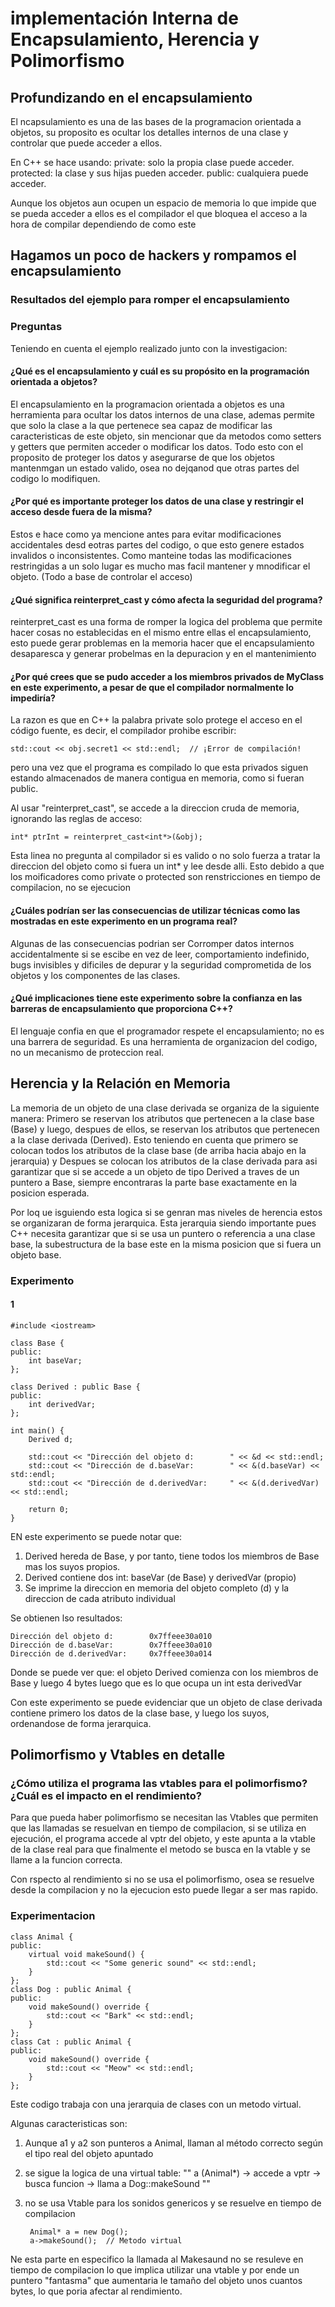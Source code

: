 #  implementación Interna de Encapsulamiento, Herencia y Polimorfismo

## Profundizando en el encapsulamiento
El ncapsulamiento es una de las bases de la programacion orientada a objetos, su proposito es ocultar los detalles internos de una clase y controlar que puede acceder a ellos.

En C++ se hace usando:
private: solo la propia clase puede acceder.
protected: la clase y sus hijas pueden acceder.
public: cualquiera puede acceder.

Aunque los objetos aun ocupen un espacio de memoria lo que impide que se pueda acceder a ellos es el compilador el que bloquea el acceso a la hora de compilar dependiendo de como este 

## Hagamos un poco de hackers y rompamos el encapsulamiento

### Resultados del ejemplo para romper el encapsulamiento


### Preguntas 
Teniendo en cuenta el ejemplo realizado junto con la investigacion:

#### ¿Qué es el encapsulamiento y cuál es su propósito en la programación orientada a objetos?
El encapsulamiento en la programacion orientada a objetos es una herramienta para ocultar los datos internos de una clase, ademas permite que solo la clase a la que pertenece sea capaz de 
modificar las caracteristicas de este objeto, sin mencionar que da metodos como setters y getters que permiten acceder o modificar los datos. Todo esto con el proposito de proteger los datos y asegurarse
de que los objetos mantenmgan un estado valido, osea no dejqanod que otras partes del codigo lo modifiquen.

#### ¿Por qué es importante proteger los datos de una clase y restringir el acceso desde fuera de la misma?
Estos e hace como ya mencione antes para evitar modificaciones accidentales desd eotras partes del codigo, o que esto genere estados invalidos o inconsistentes. Como manteine todas las modificaciones restringidas
a un solo lugar es mucho mas facil mantener y mnodificar el objeto. (Todo a base de controlar el acceso)

#### ¿Qué significa reinterpret_cast y cómo afecta la seguridad del programa?
reinterpret_cast es una forma de romper la logica del problema que permite hacer cosas no establecidas en el mismo entre ellas el encapsulamiento, esto puede gerar problemas en la memoria hacer que el encapsulamiento desaparesca
y generar probelmas en la depuracion y en el mantenimiento

#### ¿Por qué crees que se pudo acceder a los miembros privados de MyClass en este experimento, a pesar de que el compilador normalmente lo impediría?
La razon es que en C++ la palabra private solo protege el acceso en el código fuente, es decir, el compilador prohibe escribir:

    std::cout << obj.secret1 << std::endl;  // ¡Error de compilación!
pero una vez que el programa es compilado lo que esta privados siguen estando almacenados de manera contigua en memoria, como si fueran public.

Al usar "reinterpret_cast", se accede a la direccion cruda de memoria, ignorando las reglas de acceso:

    int* ptrInt = reinterpret_cast<int*>(&obj);
Esta linea no pregunta al compilador si es valido o no solo fuerza a tratar la direccion del objeto como si fuera un int* y lee desde alli. Esto debido a que los moificadores como private o protected son renstricciones en 
tiempo de compilacion, no se ejecucion

#### ¿Cuáles podrían ser las consecuencias de utilizar técnicas como las mostradas en este experimento en un programa real?
Algunas de las consecuencias podrian ser 
Corromper datos internos accidentalmente si se escibe en vez de leer, comportamiento indefinido, bugs invisibles y dificiles de depurar y la seguridad comprometida de los objetos y los componentes de las clases. 

#### ¿Qué implicaciones tiene este experimento sobre la confianza en las barreras de encapsulamiento que proporciona C++?
El lenguaje confia en que el programador respete el encapsulamiento; no es una barrera de seguridad. Es una herramienta de organizacion del codigo, no un mecanismo de proteccion real.

## Herencia y la Relación en Memoria
La memoria de un objeto de una clase derivada se organiza de la siguiente manera: Primero se reservan los atributos que pertenecen a la clase base (Base) y luego, despues de ellos, se reservan los atributos que pertenecen
a la clase derivada (Derived). Esto teniendo en cuenta que primero se colocan todos los atributos de la clase base (de arriba hacia abajo en la jerarquia) y Despues se colocan los atributos de la clase derivada para asi
garantizar que si se accede a un objeto de tipo Derived a traves de un puntero a Base, siempre encontraras la parte base exactamente en la posicion esperada.

Por loq ue isguiendo esta logica si se genran mas niveles de herencia estos se organizaran de forma jerarquica. Esta jerarquia siendo importante pues C++ necesita garantizar que si se usa un puntero o referencia a una clase base, 
la subestructura de la base este en la misma posicion que si fuera un objeto base.

### Experimento

#### 1
    #include <iostream>
    
    class Base {
    public:
        int baseVar;
    };
    
    class Derived : public Base {
    public:
        int derivedVar;
    };
    
    int main() {
        Derived d;
    
        std::cout << "Dirección del objeto d:        " << &d << std::endl;
        std::cout << "Dirección de d.baseVar:        " << &(d.baseVar) << std::endl;
        std::cout << "Dirección de d.derivedVar:     " << &(d.derivedVar) << std::endl;
    
        return 0;
    }

EN este experimento se puede notar que: 

1. Derived hereda de Base, y por tanto, tiene todos los miembros de Base mas los suyos propios.
2. Derived contiene dos int: baseVar (de Base) y derivedVar (propio)
3. Se imprime la direccion en memoria del objeto completo (d) y la direccion de cada atributo individual


Se obtienen lso resultados: 

    Dirección del objeto d:        0x7ffeee30a010
    Dirección de d.baseVar:        0x7ffeee30a010
    Dirección de d.derivedVar:     0x7ffeee30a014

Donde se puede ver que: el objeto Derived comienza con los miembros de Base y luego 4 bytes luego que es lo que ocupa un int esta derivedVar

Con este experimento se puede evidenciar que un objeto de clase derivada contiene primero los datos de la clase base, y luego los suyos, ordenandose de forma jerarquica.

## Polimorfismo y Vtables en detalle

### ¿Cómo utiliza el programa las vtables para el polimorfismo? ¿Cuál es el impacto en el rendimiento?
Para que pueda haber polimorfismo se necesitan las Vtables que permiten que las llamadas se resuelvan en tiempo de compilacion, si se utiliza en ejecución, el programa accede al vptr del objeto, y este apunta a la vtable de la clase real
para que finalmente el metodo se busca en la vtable y se llame a la funcion correcta.

Con rspecto al rendimiento si no se usa el polimorfismo, osea se resuelve desde la compilacion y no la ejecucion esto puede llegar a ser mas rapido. 

### Experimentacion

    class Animal {
    public:
        virtual void makeSound() {
            std::cout << "Some generic sound" << std::endl;
        }
    };
    class Dog : public Animal {
    public:
        void makeSound() override {
            std::cout << "Bark" << std::endl;
        }
    };
    class Cat : public Animal {
    public:
        void makeSound() override {
            std::cout << "Meow" << std::endl;
        }
    };

Este codigo trabaja con una jerarquia de clases con un metodo virtual.

Algunas caracteristicas son: 

1. Aunque a1 y a2 son punteros a Animal, llaman al método correcto según el tipo real del objeto apuntado
2. se sigue la logica de una virtual table: "" a (Animal*) → accede a vptr → busca funcion → llama a Dog::makeSound ""
3. no se usa Vtable para los sonidos genericos y se resuelve en tiempo de compilacion 

        Animal* a = new Dog();
        a->makeSound();  // Metodo virtual
   
Ne esta parte en especifico la llamada al Makesaund no se resuleve en tiempo de compilacion lo que implica utilizar una vtable y por ende un puntero "fantasma" que aumentaria le tamaño del objeto unos cuantos bytes, lo que poria afectar al rendimiento.

